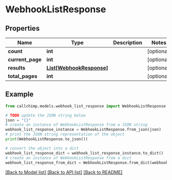 # WebhookListResponse


## Properties

Name | Type | Description | Notes
------------ | ------------- | ------------- | -------------
**count** | **int** |  | [optional] 
**current_page** | **int** |  | [optional] 
**results** | [**List[WebhookResponse]**](WebhookResponse.md) |  | [optional] 
**total_pages** | **int** |  | [optional] 

## Example

```python
from callchimp.models.webhook_list_response import WebhookListResponse

# TODO update the JSON string below
json = "{}"
# create an instance of WebhookListResponse from a JSON string
webhook_list_response_instance = WebhookListResponse.from_json(json)
# print the JSON string representation of the object
print(WebhookListResponse.to_json())

# convert the object into a dict
webhook_list_response_dict = webhook_list_response_instance.to_dict()
# create an instance of WebhookListResponse from a dict
webhook_list_response_from_dict = WebhookListResponse.from_dict(webhook_list_response_dict)
```
[[Back to Model list]](../README.md#documentation-for-models) [[Back to API list]](../README.md#documentation-for-api-endpoints) [[Back to README]](../README.md)


